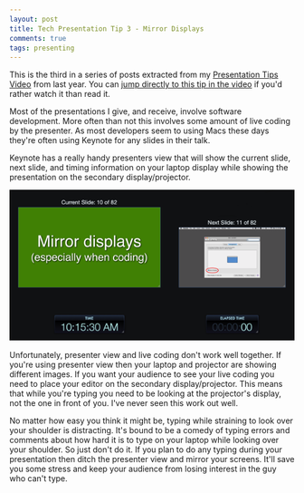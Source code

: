```yaml
---
layout: post
title: Tech Presentation Tip 3 - Mirror Displays
comments: true
tags: presenting
---
```

This is the third in a series of posts extracted from my [Presentation Tips Video](http://www.nearinfinity.com/techtalks/jeff_kunkle/2011/08/15/Presentation_Tips.html) from last year. You can [jump directly to this tip in the video](http://youtu.be/8l6dmfXovto?t=5m54s) if you'd rather watch it than read it.

Most of the presentations I give, and receive, involve software
development. More often than not this involves some amount of live
coding by the presenter. As most developers seem to using Macs these
days they're often using Keynote for any slides in their talk.

Keynote has a really handy presenters view that will show the
current slide, next slide, and timing information on your laptop display
while showing the presentation on the secondary display/projector.

![presenter-view](/assets/tech_presentation_tip_3/presenter-view.png "Presenter View")

Unfortunately, presenter view and live coding don't work well together.
If you're using presenter view then your laptop and projector are
showing different images. If you want your audience to see your live
coding you need to place your editor on the secondary display/projector.
This means that while you're typing you need to be looking at the
projector's display, not the one in front of you. I've never seen this
work out well.

No matter how easy you think it might be, typing while
straining to look over your shoulder is distracting. It's bound to be a
comedy of typing errors and comments about how hard it is to type on
your laptop while looking over your shoulder. So just don't do it. If
you plan to do any typing during your presentation then ditch
the presenter view and mirror your screens. It'll save you some stress
and keep your audience from losing interest in the guy who can't type.
